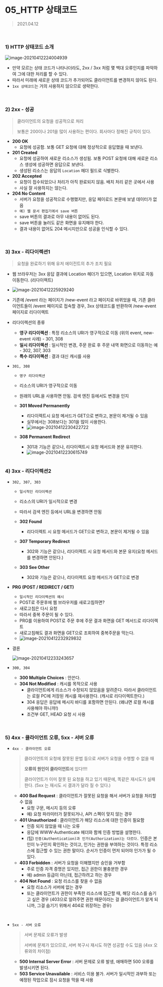 # 05_HTTP 상태코드

> 2021.04.12

<br>

### 1) HTTP 상태코드 소개

![image-20210412224004939](05_HTTP상태코드.assets/image-20210412224004939.png)

- 만약 모르는 상태 코드가 나타나더라도, 2xx / 3xx 처럼 몇 백대 오류인지를 파악하여 그에 대한 처리를 할 수 있다.
- 따라서 미래에 새로운 상태 코드가 추가되어도 클라이언트를 변경하지 않아도 된다.
- `1xx 상태코드`는 거의 사용하지 않으므로 생략한다.

<br>

### 2) 2xx - 성공

> 클라이언트의 요청을 성공적으로 처리
>
> 보통은 200이나 201을 많이 사용하는 편이다. 회사마다 정해진 규칙이 있다.

- **200 OK**
  - 요청에 성공함. 보통 GET 요청에 대해 정상적으로 응답했을 때 보낸다.
- **201 Created**
  - 요청에 성공하여 새로운 리소스가 생성됨. 보통 POST 요청에 대해 새로운 리소스 생성에 성공하면 응답으로 보낸다.
  - 생성된 리소스는 응답의 `Location` 헤더 필드로 식별한다.
- **202 Accepted**
  - 요청이 접수되었으나 처리가 아직 완료되지 않음. 배치 처리 같은 곳에서 사용
  - 사실 잘 사용하지는 않는다.
- **204 No Content**
  - 서버가 요청을 성공적으로 수행했지만, 응답 페이로드 본문에 보낼 데이터가 없음
  - `예) 웹 문서 편집기에서 save 버튼`
  - save 버튼의 결과로 아무 내용이 없어도 된다.
  - save 버튼을 눌러도 같은 화면을 유지해야 한다.
  - 결과 내용이 없어도 204 메시지만으로 성공을 인식할 수 있다.

<br>

### 3) 3xx - 리다이렉션1

> 요청을 완료하기 위해 유저 에이전트의 추가 조치 필요

- 웹 브라우저는 3xx 응답 결과에 Location 헤더가 있으면, Location 위치로 자동 이동한다. (리다이렉트)

- ![image-20210412225929240](05_HTTP상태코드.assets/image-20210412225929240.png)

- 기존에 /event 라는 페이지가 /new-event 라고 페이지로 바뀌었을 때, 기존 클라이언트들이 /event 페이지로 접속할 경우, 3xx 상태코드를 반환하여 /new-event 페이지로 리다이렉트

- 리다이렉션의 종류

  - **영구 리다이렉션** : 특정 리소스의 URI가 영구적으로 이동 (위의 event, new-event 사례) - 301, 308
  - **일시 리다이렉션** : 일시적인 변경, 주문 완료 후 주문 내역 화면으로 이동하는 예 - 302, 307, 303
  - **특수 리다이렉션** : 결과 대신 캐시를 사용

- `301, 308`

  - `영구 리다이렉션`

  - 리소스의 URI가 영구적으로 이동

  - 원래의 URL을 사용하면 안됨. 검색 엔진 등에서도 변경을 인지

  - **301 Moved Permanently**

    - 리다이렉트시 요청 메서드가 GET으로 변하고, 본문이 제거될 수 있음
    - 실무에서는 308보다는 301을 많이 사용한다.
    - ![image-20210412230422722](05_HTTP상태코드.assets/image-20210412230422722.png)

  - **308 Permanent Redirect**

    - 301과 기능은 같으나, 리다이렉트시 요청 메서드와 본문 유지한다.
    - ![image-20210412230615749](05_HTTP상태코드.assets/image-20210412230615749.png)

    <br>

### 4) 3xx - 리다이렉션2

- `302, 307, 303`

  - `일시적인 리다이렉션`
  - 리소스의 URI가 일시적으로 변경
  - 따라서 검색 엔진 등에서 URL을 변경하면 안됨
  - **302 Found**
    - 리다이렉트 시 요청 메서드가 GET으로 변하고, 본문이 제거될 수 있음
  - **307 Temporary Redirect**
    - 302와 기능은 같으나, 리다이렉트 시 요청 메서드와 본문 유지(요청 메서드를 변경하면 안된다.)

  - **303 See Other**
    - 302와 기능은 같으나, 리다이렉트 요청 메서드가 GET으로 변경

- **PRG (POST / REDIRECT / GET)**

  - `일시적인 리다이렉션의 예시`
  - POST로 주문후에 웹 브라우저를 새로고침하면?
  - 새로고침은 다시 요청
  - 따라서 중복 주문이 될 수 있다.
  - PRG를 이용하여 POST로 주문 후에 주문 결과 화면을 GET 메서드로 리다이렉트
  - 새로고침해도 결과 화면을 GET으로 조회하여 중복주문을 막는다.
  - ![image-20210412232929832](05_HTTP상태코드.assets/image-20210412232929832.png)

- 결론

  ![image-20210412233243657](05_HTTP상태코드.assets/image-20210412233243657.png)

- `300, 304`

  - **300 Multiple Choices** : 안쓴다.
  - **304 Not Modified** : 캐시를 목적으로 사용
    - 클라이언트에게 리소스가 수정되지 않았음을 알려준다. 따라서 클라이언트는 로컬 PC에 저장된 캐시를 재사용한다. (캐시로 리다이렉트한다.)
    - 304 응답은 응답에 메시지 바디를 포함하면 안된다. (왜냐면 로컬 캐시를 사용해야 하니까!)
    - 조건부 GET, HEAD 요청 시 사용

<br>

### 5) 4xx - 클라이언트 오류, 5xx - 서버 오류

- `4xx - 클라이언트 오류`

  > 클라이언트의 요청에 잘못된 문법 등으로 서버가 요청을 수행할 수 없을 때
  >
  > **오류의 원인이 클라이언트**에 있다!!!!
  >
  > 클라이언트가 이미 잘못 된 요청을 하고 있기 때문에, 똑같은 재시도가 실패한다. (5xx 는 재시도 시 결과가 달라 질 수 있다.)

  - **400 Bad Request** : 클라이언트가 잘못된 요청을 해서 서버가 요청을 처리할 수 없음
    - 요청 구문, 메시지 등의 오류
    - 예) 요청 파라미터가 잘못되거나, API 스펙이 맞지 않는 경우
  - **401 Unauthorized** : 클라이언트가 해당 리소스에 대한 인증이 필요함
    - 인증 되지 않았을 때 나는 오류
    - 응답에 WWW-Authenticate 헤더와 함께 인증 방법을 설명한다.
    - (팁) `인증(Authentication)과 인가(Authorization)는 다르다.`  인증은 본인이 누구인지 확인하는 것이고, 인가는 권한을 부여하는 것이다. 특정 리소스에 접근할 수 있는 권한 말이다. 순서가 인증이 먼저 되어야 인가가 될 수 있다.
  - **403 Forbidden** : 서버가 요청을 이해했지만 승인을 거부함
    - 주로 인증 자격 증명은 있지만, 접근 권한이 불충분한 경우
    - 예) admin 등급이 아닌데, 접근하려고 하는 경우
  - **404 Not Found** : 요청 리소스를 찾을 수 없음
    - 요청 리소스가 서버에 없는 경우
    - 또는 클라이언트가 권한이 부족한 리소스에 접근할 때, 해당 리소스를 숨기고 싶은 경우 (403으로 알려주면 권한 때문이라는 걸 클라이언트가 알게 되니까, 그걸 숨기기 위해서 404로 위장하는 경우)

<br>

- `5xx - 서버 오류`

  > 서버 문제로 오류가 발생
  >
  > 서버에 문제가 있으므로, 서버 복구시 재시도 하면 성공할 수도 있음 (4xx 오류와의 차이점)

  - **500 Internal Server Error** : 서버 문제로 오류 발생, 애매하면 500 오류를 발생시키면 된다.
  - **503 Service Unavailable** : 서비스 이용 불가. 서버가 일시적인 과부하 또는 예정된 작업으로 잠시 요청을 막을 때 사용